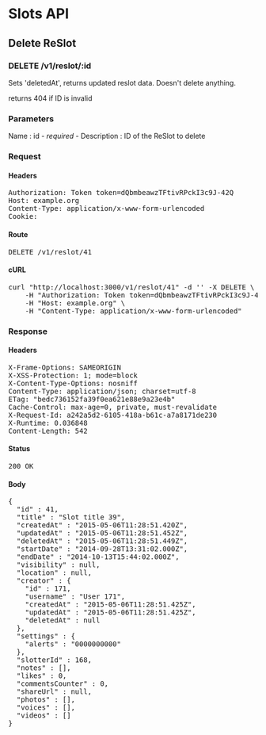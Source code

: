 # Slots API

## Delete ReSlot

### DELETE /v1/reslot/:id

Sets &#39;deletedAt&#39;, returns updated reslot data. Doesn&#39;t delete anything.

returns 404 if ID is invalid

### Parameters

Name : id *- required -*
Description : ID of the ReSlot to delete

### Request

#### Headers

<pre>Authorization: Token token=dQbmbeawzTFtivRPckI3c9J-42Q
Host: example.org
Content-Type: application/x-www-form-urlencoded
Cookie: </pre>

#### Route

<pre>DELETE /v1/reslot/41</pre>

#### cURL

<pre class="request">curl &quot;http://localhost:3000/v1/reslot/41&quot; -d &#39;&#39; -X DELETE \
	-H &quot;Authorization: Token token=dQbmbeawzTFtivRPckI3c9J-42Q&quot; \
	-H &quot;Host: example.org&quot; \
	-H &quot;Content-Type: application/x-www-form-urlencoded&quot;</pre>

### Response

#### Headers

<pre>X-Frame-Options: SAMEORIGIN
X-XSS-Protection: 1; mode=block
X-Content-Type-Options: nosniff
Content-Type: application/json; charset=utf-8
ETag: &quot;bedc736152fa39f0ea621e88e9a23e4b&quot;
Cache-Control: max-age=0, private, must-revalidate
X-Request-Id: a242a5d2-6105-418a-b61c-a7a8171de230
X-Runtime: 0.036848
Content-Length: 542</pre>

#### Status

<pre>200 OK</pre>

#### Body

<pre>{
  "id" : 41,
  "title" : "Slot title 39",
  "createdAt" : "2015-05-06T11:28:51.420Z",
  "updatedAt" : "2015-05-06T11:28:51.452Z",
  "deletedAt" : "2015-05-06T11:28:51.449Z",
  "startDate" : "2014-09-28T13:31:02.000Z",
  "endDate" : "2014-10-13T15:44:02.000Z",
  "visibility" : null,
  "location" : null,
  "creator" : {
    "id" : 171,
    "username" : "User 171",
    "createdAt" : "2015-05-06T11:28:51.425Z",
    "updatedAt" : "2015-05-06T11:28:51.425Z",
    "deletedAt" : null
  },
  "settings" : {
    "alerts" : "0000000000"
  },
  "slotterId" : 168,
  "notes" : [],
  "likes" : 0,
  "commentsCounter" : 0,
  "shareUrl" : null,
  "photos" : [],
  "voices" : [],
  "videos" : []
}</pre>
